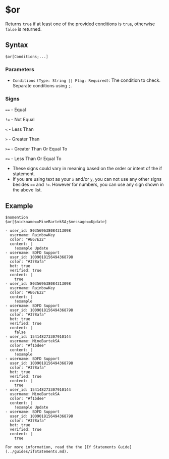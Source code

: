 # $or
Returns `true` if at least one of the provided conditions is `true`, otherwise `false` is returned.

## Syntax
```
$or[Conditions;...]
```

### Parameters
- `Conditions` `(Type: String || Flag: Required)`: The condition to check. Separate conditions using `;`.

### Signs
`==` - Equal

`!=` - Not Equal

`<` -  Less Than

`>` - Greater Than

`>=` - Greater Than Or Equal To

`<=` - Less Than Or Equal To
- These signs could vary in meaning based on the order or intent of the if statement.
- If you are using text as your `x` and/or `y`, you can not use any other signs besides `==` and `!=`. However for numbers, you can use any sign shown in the above list.

## Example
```
$nomention
$or[$nickname==MineBartekSA;$message==Update]
```

``` discord yaml
- user_id: 803569638084313098
  username: RainbowKey
  color: "#E67E22"
  content: |
    !example Update
- username: BDFD Support
  user_id: 1009018156494368798
  color: "#378afa"
  bot: true
  verified: true
  content: |
    true
- user_id: 803569638084313098
  username: RainbowKey
  color: "#E67E22"
  content: |
    !example
- username: BDFD Support
  user_id: 1009018156494368798
  color: "#378afa"
  bot: true
  verified: true
  content: |
    false
- user_id: 154148273307910144
  username: MineBartekSA
  color: "#f1bdee"
  content: |
    !example 
- username: BDFD Support
  user_id: 1009018156494368798
  color: "#378afa"
  bot: true
  verified: true
  content: |
    true
- user_id: 154148273307910144
  username: MineBartekSA
  color: "#f1bdee"
  content: |
    !example Update
- username: BDFD Support
  user_id: 1009018156494368798
  color: "#378afa"
  bot: true
  verified: true
  content: |
    true
```

```admonish info title="Read more"
For more information, read the the [If Statements Guide](../guides/ifStatements.md).
```

